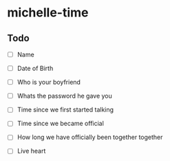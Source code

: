 # michelle-time

## Todo

- [ ] Name
- [ ] Date of Birth
- [ ] Who is your boyfriend
- [ ] Whats the password he gave you
- [ ] Time since we first started talking
- [ ] Time since we became official
- [ ] How long we have officially been together together
- [ ] Live heart


